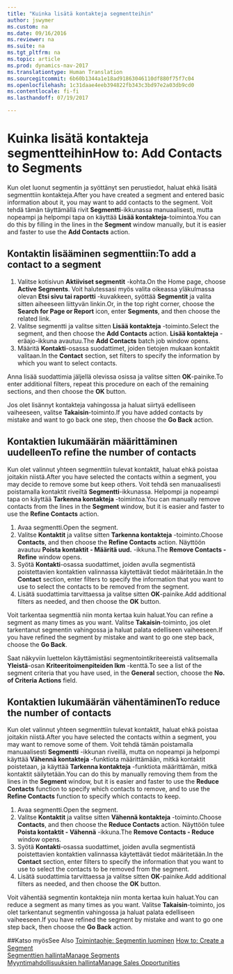 ```yaml
---
title: "Kuinka lisätä kontakteja segmentteihin"
author: jswymer
ms.custom: na
ms.date: 09/16/2016
ms.reviewer: na
ms.suite: na
ms.tgt_pltfrm: na
ms.topic: article
ms.prod: dynamics-nav-2017
ms.translationtype: Human Translation
ms.sourcegitcommit: 6b60b1344a1e18ad91863046110df880f75f7c04
ms.openlocfilehash: 1c31daae4eeb394822fb343c3bd97e2a03db9cd0
ms.contentlocale: fi-fi
ms.lasthandoff: 07/19/2017

---
```

# <a name="how-to-add-contacts-to-segments"></a><span data-ttu-id="f7e88-102">Kuinka lisätä kontakteja segmentteihin</span><span class="sxs-lookup"><span data-stu-id="f7e88-102">How to: Add Contacts to Segments</span></span>
<span data-ttu-id="f7e88-103">Kun olet luonut segmentin ja syöttänyt sen perustiedot, haluat ehkä lisätä segmenttiin kontakteja.</span><span class="sxs-lookup"><span data-stu-id="f7e88-103">After you have created a segment and entered basic information about it, you may want to add contacts to the segment.</span></span> <span data-ttu-id="f7e88-104">Voit tehdä tämän täyttämällä rivit **Segmentti**-ikkunassa manuaalisesti, mutta nopeampi ja helpompi tapa on käyttää **Lisää kontakteja**-toimintoa.</span><span class="sxs-lookup"><span data-stu-id="f7e88-104">You can do this by filling in the lines in the **Segment** window manually, but it is easier and faster to use the **Add Contacts** action.</span></span>

## <a name="to-add-a-contact-to-a-segment"></a><span data-ttu-id="f7e88-105">Kontaktin lisääminen segmenttiin:</span><span class="sxs-lookup"><span data-stu-id="f7e88-105">To add a contact to a segment</span></span>
1. <span data-ttu-id="f7e88-106">Valitse kotisivun **Aktiiviset segmentit** -kohta.</span><span class="sxs-lookup"><span data-stu-id="f7e88-106">On the Home page, choose **Active Segments**.</span></span> <span data-ttu-id="f7e88-107">Voit halutessasi myös valita oikeassa yläkulmassa olevan **Etsi sivu tai raportti** -kuvakkeen, syöttää **Segmentit** ja valita sitten aiheeseen liittyvän linkin.</span><span class="sxs-lookup"><span data-stu-id="f7e88-107">Or, in the top right corner, choose the **Search for Page or Report** icon, enter **Segments**, and then choose the related link.</span></span>  
2. <span data-ttu-id="f7e88-108">Valitse segmentti ja valitse sitten **Lisää kontakteja** -toiminto.</span><span class="sxs-lookup"><span data-stu-id="f7e88-108">Select the segment, and then choose the **Add Contacts** action.</span></span> <span data-ttu-id="f7e88-109">**Lisää kontakteja** -eräajo-ikkuna avautuu.</span><span class="sxs-lookup"><span data-stu-id="f7e88-109">The **Add Contacts** batch job window opens.</span></span>
3. <span data-ttu-id="f7e88-110">Määritä **Kontakti**-osassa suodattimet, joiden tietojen mukaan kontaktit valitaan.</span><span class="sxs-lookup"><span data-stu-id="f7e88-110">In the **Contact** section, set filters to specify the information by which you want to select contacts.</span></span>

<span data-ttu-id="f7e88-111">Anna lisää suodattimia jäljellä olevissa osissa ja valitse sitten **OK**-painike.</span><span class="sxs-lookup"><span data-stu-id="f7e88-111">To enter additional filters, repeat this procedure on each of the remaining sections, and then choose the **OK** button.</span></span>

<span data-ttu-id="f7e88-112">Jos olet lisännyt kontakteja vahingossa ja haluat siirtyä edelliseen vaiheeseen, valitse **Takaisin**-toiminto.</span><span class="sxs-lookup"><span data-stu-id="f7e88-112">If you have added contacts by mistake and want to go back one step, then choose the **Go Back** action.</span></span>

## <a name="to-refine-the-number-of-contacts"></a><span data-ttu-id="f7e88-113">Kontaktien lukumäärän määrittäminen uudelleen</span><span class="sxs-lookup"><span data-stu-id="f7e88-113">To refine the number of contacts</span></span>
<span data-ttu-id="f7e88-114">Kun olet valinnut yhteen segmenttiin tulevat kontaktit, haluat ehkä poistaa joitakin niistä.</span><span class="sxs-lookup"><span data-stu-id="f7e88-114">After you have selected the contacts within a segment, you may decide to remove some but keep others.</span></span> <span data-ttu-id="f7e88-115">Voit tehdä sen manuaalisesti poistamalla kontaktit riveiltä **Segmentti**-ikkunassa. Helpompi ja nopeampi tapa on käyttää **Tarkenna kontakteja** -toimintoa.</span><span class="sxs-lookup"><span data-stu-id="f7e88-115">You can manually remove contacts from the lines in the **Segment** window, but it is easier and faster to use the **Refine Contacts** action.</span></span>

1. <span data-ttu-id="f7e88-116">Avaa segmentti.</span><span class="sxs-lookup"><span data-stu-id="f7e88-116">Open the segment.</span></span>
2. <span data-ttu-id="f7e88-117">Valitse **Kontaktit** ja valitse sitten **Tarkenna kontakteja** -toiminto.</span><span class="sxs-lookup"><span data-stu-id="f7e88-117">Choose **Contacts**, and then choose the **Refine Contacts** action.</span></span> <span data-ttu-id="f7e88-118">Näyttöön avautuu **Poista kontaktit - Määritä uud.** -ikkuna.</span><span class="sxs-lookup"><span data-stu-id="f7e88-118">The **Remove Contacts - Refine** window opens.</span></span>
3. <span data-ttu-id="f7e88-119">Syötä **Kontakti**-osassa suodattimet, joiden avulla segmentistä poistettavien kontaktien valinnassa käytettävät tiedot määritetään.</span><span class="sxs-lookup"><span data-stu-id="f7e88-119">In the **Contact** section, enter filters to specify the information that you want to use to select the contacts to be removed from the segment.</span></span>
4. <span data-ttu-id="f7e88-120">Lisätä suodattimia tarvittaessa ja valitse sitten **OK**-painike.</span><span class="sxs-lookup"><span data-stu-id="f7e88-120">Add additional filters as needed, and then choose the **OK** button.</span></span>

<span data-ttu-id="f7e88-121">Voit tarkentaa segmenttiä niin monta kertaa kuin haluat.</span><span class="sxs-lookup"><span data-stu-id="f7e88-121">You can refine a segment as many times as you want.</span></span> <span data-ttu-id="f7e88-122">Valitse **Takaisin**-toiminto, jos olet tarkentanut segmentin vahingossa ja haluat palata edelliseen vaiheeseen.</span><span class="sxs-lookup"><span data-stu-id="f7e88-122">If you have refined the segment by mistake and want to go one step back, choose the **Go Back**.</span></span>

<span data-ttu-id="f7e88-123">Saat näkyviin luettelon käyttämistäsi segmentointikriteereistä valitsemalla **Yleistä**-osan **Kriteeritoimenpiteiden lkm** -kenttä.</span><span class="sxs-lookup"><span data-stu-id="f7e88-123">To see a list of the segment criteria that you have used, in the **General** section, choose the **No. of Criteria Actions** field.</span></span>

## <a name="to-reduce-the-number-of-contacts"></a><span data-ttu-id="f7e88-124">Kontaktien lukumäärän vähentäminen</span><span class="sxs-lookup"><span data-stu-id="f7e88-124">To reduce the number of contacts</span></span>
<span data-ttu-id="f7e88-125">Kun olet valinnut yhteen segmenttiin tulevat kontaktit, haluat ehkä poistaa joitakin niistä.</span><span class="sxs-lookup"><span data-stu-id="f7e88-125">After you have selected the contacts within a segment, you may want to remove some of them.</span></span> <span data-ttu-id="f7e88-126">Voit tehdä tämän poistamalla manuaalisesti **Segmentti** -ikkunan riveillä, mutta on nopeampi ja helpompi käyttää **Vähennä kontakteja** -funktiota määrittämään, mitkä kontaktit poistetaan, ja käyttää **Tarkenna kontakteja** -funktiota määrittämän, mitkä kontaktit säilytetään.</span><span class="sxs-lookup"><span data-stu-id="f7e88-126">You can do this by manually removing them from the lines in the **Segment** window, but it is easier and faster to use the **Reduce Contacts** function to specify which contacts to remove, and to use the **Refine Contacts** function to specify which contacts to keep.</span></span>

1. <span data-ttu-id="f7e88-127">Avaa segmentti.</span><span class="sxs-lookup"><span data-stu-id="f7e88-127">Open the segment.</span></span>
2. <span data-ttu-id="f7e88-128">Valitse **Kontaktit** ja valitse sitten **Vähennä kontakteja** -toiminto.</span><span class="sxs-lookup"><span data-stu-id="f7e88-128">Choose **Contacts**, and then choose the **Reduce Contacts** action.</span></span> <span data-ttu-id="f7e88-129">Näyttöön tulee **Poista kontaktit - Vähennä** -ikkuna.</span><span class="sxs-lookup"><span data-stu-id="f7e88-129">The **Remove Contacts - Reduce** window opens.</span></span>
3. <span data-ttu-id="f7e88-130">Syötä **Kontakti**-osassa suodattimet, joiden avulla segmentistä poistettavien kontaktien valinnassa käytettävät tiedot määritetään.</span><span class="sxs-lookup"><span data-stu-id="f7e88-130">In the **Contact** section, enter filters to specify the information that you want to use to select the contacts to be removed from the segment.</span></span>
4. <span data-ttu-id="f7e88-131">Lisätä suodattimia tarvittaessa ja valitse sitten **OK**-painike.</span><span class="sxs-lookup"><span data-stu-id="f7e88-131">Add additional filters as needed, and then choose the **OK** button.</span></span>

<span data-ttu-id="f7e88-132">Voit vähentää segmentin kontakteja niin monta kertaa kuin haluat.</span><span class="sxs-lookup"><span data-stu-id="f7e88-132">You can reduce a segment as many times as you want.</span></span> <span data-ttu-id="f7e88-133">Valitse **Takaisin**-toiminto, jos olet tarkentanut segmentin vahingossa ja haluat palata edelliseen vaiheeseen.</span><span class="sxs-lookup"><span data-stu-id="f7e88-133">If you have refined the segment by mistake and want to go one step back, then choose the **Go Back** action.</span></span>

##<a name="see-also"></a><span data-ttu-id="f7e88-134">Katso myös</span><span class="sxs-lookup"><span data-stu-id="f7e88-134">See Also</span></span>
<span data-ttu-id="f7e88-135">[Toimintaohje: Segmentin luominen](marketing-how-create-segment.md) </span><span class="sxs-lookup"><span data-stu-id="f7e88-135">[How to: Create a Segment](marketing-how-create-segment.md) </span></span>  
[<span data-ttu-id="f7e88-136">Segmenttien hallinta</span><span class="sxs-lookup"><span data-stu-id="f7e88-136">Manage Segments</span></span>](marketing-segments.md)  
[<span data-ttu-id="f7e88-137">Myyntimahdollisuuksien hallinta</span><span class="sxs-lookup"><span data-stu-id="f7e88-137">Manage Sales Opportunities</span></span>](marketing-manage-sales-opportunities.md)  

